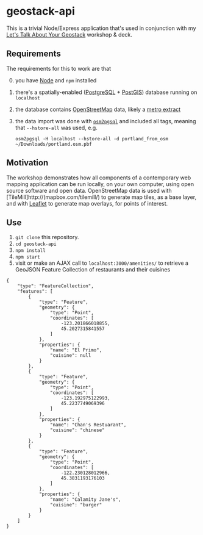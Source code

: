 # geostack-api

This is a trivial Node/Express application that's used in conjunction with my [Let's Talk About Your
Geostack](http://erictheise.github.io/deck-geo-stack-deep-dive) workshop & deck.

## Requirements

The requirements for this to work are that

  0. you have [Node](http://nodejs.com/) and `npm` installed
  1. there's a spatially-enabled ([PostgreSQL](http://postgresql.org/) + [PostGIS](http://postgis.org/)) database running on `localhost`
  2. the database contains [OpenStreetMap](http://openstreetmap.org/) data, likely a [metro extract](http://mapzen.com/metro-extracts/)
  3. the data import was done with [`osm2pgsql`](https://github.com/openstreetmap/osm2pgsql) and included all tags, meaning
     that `--hstore-all` was used, e.g.

     ```
     osm2pgsql -H localhost --hstore-all -d portland_from_osm ~/Downloads/portland.osm.pbf
     ```

## Motivation

The workshop demonstrates how all components of a contemporary web mapping application can be run locally, on your own
computer, using open source software and open data. OpenStreetMap data is used with [TileMill]http://(mapbox.com/tilemill/)
to generate map tiles, as a base layer, and with [Leaflet](http://leafletjs.com) to generate map overlays, for points of interest.

## Use

  1. `git clone` this repository.
  2. `cd geostack-api`
  3. `npm install`
  4. `npm start`
  5. visit or make an AJAX call to `localhost:3000/amenities/` to retrieve a GeoJSON Feature Collection of restaurants and their cuisines

```
{
    "type": "FeatureCollection",
    "features": [
        {
            "type": "Feature",
            "geometry": {
                "type": "Point",
                "coordinates": [
                    -123.201866018855,
                    45.2027315841557
                ]
            },
            "properties": {
                "name": "El Primo",
                "cuisine": null
            }
        },
        {
            "type": "Feature",
            "geometry": {
                "type": "Point",
                "coordinates": [
                    -123.192975122993,
                    45.2237749069396
                ]
            },
            "properties": {
                "name": "Chan's Restuarant",
                "cuisine": "chinese"
            }
        },
        {
            "type": "Feature",
            "geometry": {
                "type": "Point",
                "coordinates": [
                    -122.230128012966,
                    45.3831193176103
                ]
            },
            "properties": {
                "name": "Calamity Jane's",
                "cuisine": "burger"
            }
        }
    ]
}
```